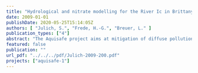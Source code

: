 ```yaml
---
title: "Hydrological and nitrate modelling for the River Ic in Brittany (France) - Simulation results and pre-liminary scenario analysis"
date: 2009-01-01
publishDate: 2020-05-25T15:14:05Z
authors: [ "Julich, S.", "Frede, H.-G.", "Breuer, L." ]
publication_types: ["4"]
abstract: "The Aquisafe project aims at mitigation of diffuse pollution from agricultural sources to protect surface water resources. The first project phase (2007-2009) focused on the review of available information and preliminary tests regarding (i) most relevant contaminants, (ii) system-analytical tools to assess sources and pathways of diffuse agricultural pollution, (iii) the potential of mitigation zones, such as wetlands or riparian buffers, to reduce diffuse agricultural pollution of surface waters and (iv) experimental setups to simulate mitigation zones under controlled conditions."
featured: false
publication: ""
url_pdf: "../../../pdf/Julich-2009-200.pdf"
projects: ["aquisafe-1"]
---
```


